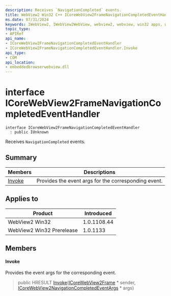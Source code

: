 ```yaml
---
description: Receives `NavigationCompleted` events.
title: WebView2 Win32 C++ ICoreWebView2FrameNavigationCompletedEventHandler
ms.date: 07/31/2024
keywords: IWebView2, IWebView2WebView, webview2, webview, win32 apps, win32, edge, ICoreWebView2, ICoreWebView2Controller, browser control, edge html, ICoreWebView2FrameNavigationCompletedEventHandler
topic_type: 
- APIRef
api_name:
- ICoreWebView2FrameNavigationCompletedEventHandler
- ICoreWebView2FrameNavigationCompletedEventHandler.Invoke
api_type:
- COM
api_location:
- embeddedbrowserwebview.dll
---
```


# interface ICoreWebView2FrameNavigationCompletedEventHandler

```
interface ICoreWebView2FrameNavigationCompletedEventHandler
  : public IUnknown
```

Receives `NavigationCompleted` events.

## Summary

 Members                        | Descriptions
--------------------------------|---------------------------------------------
[Invoke](#invoke) | Provides the event args for the corresponding event.

## Applies to

Product                         | Introduced
--------------------------------|---------------------------------------------
WebView2 Win32            |    1.0.1108.44
WebView2 Win32 Prerelease |    1.0.1133

## Members

#### Invoke

Provides the event args for the corresponding event.

> public HRESULT [Invoke](#invoke)([ICoreWebView2Frame](icorewebview2frame.md#icorewebview2frame) * sender, [ICoreWebView2NavigationCompletedEventArgs](icorewebview2navigationcompletedeventargs.md#icorewebview2navigationcompletedeventargs) * args)

